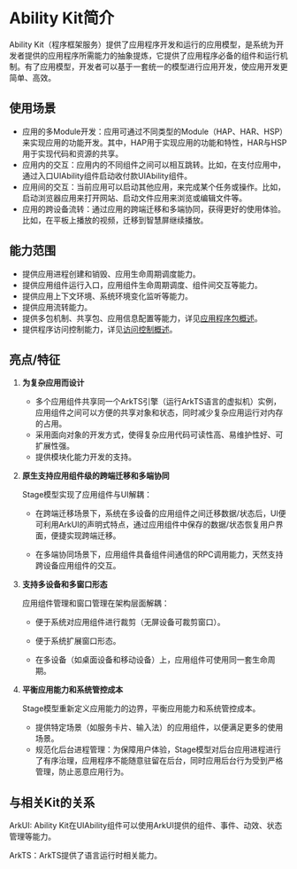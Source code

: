 # Ability Kit简介

Ability Kit（程序框架服务）提供了应用程序开发和运行的应用模型，是系统为开发者提供的应用程序所需能力的抽象提炼，它提供了应用程序必备的组件和运行机制。有了应用模型，开发者可以基于一套统一的模型进行应用开发，使应用开发更简单、高效。

## 使用场景

- 应用的多Module开发：应用可通过不同类型的Module（HAP、HAR、HSP）来实现应用的功能开发。其中，HAP用于实现应用的功能和特性，HAR与HSP用于实现代码和资源的共享。
- 应用内的交互：应用内的不同组件之间可以相互跳转。比如，在支付应用中，通过入口UIAbility组件启动收付款UIAbility组件。
- 应用间的交互：当前应用可以启动其他应用，来完成某个任务或操作。比如，启动浏览器应用来打开网站、启动文件应用来浏览或编辑文件等。
- 应用的跨设备流转：通过应用的跨端迁移和多端协同，获得更好的使用体验。比如，在平板上播放的视频，迁移到智慧屏继续播放。

## 能力范围

-   提供应用进程创建和销毁、应用生命周期调度能力。
-   提供应用组件运行入口，应用组件生命周期调度、组件间交互等能力。
-   提供应用上下文环境、系统环境变化监听等能力。
-   提供应用流转能力。
-   提供多包机制、共享包、应用信息配置等能力，详见[应用程序包概述](../quick-start/application-package-overview.md)。
-   提供程序访问控制能力，详见[访问控制概述](../security/AccessToken/access-token-overview.md)。

## 亮点/特征

1. **为复杂应用而设计**
   - 多个应用组件共享同一个ArkTS引擎（运行ArkTS语言的虚拟机）实例，应用组件之间可以方便的共享对象和状态，同时减少复杂应用运行对内存的占用。
   - 采用面向对象的开发方式，使得复杂应用代码可读性高、易维护性好、可扩展性强。
   - 提供模块化能力开发的支持。

2. **原生支持应用组件级的跨端迁移和多端协同**

   Stage模型实现了应用组件与UI解耦：

   - 在跨端迁移场景下，系统在多设备的应用组件之间迁移数据/状态后，UI便可利用ArkUI的声明式特点，通过应用组件中保存的数据/状态恢复用户界面，便捷实现跨端迁移。

   - 在多端协同场景下，应用组件具备组件间通信的RPC调用能力，天然支持跨设备应用组件的交互。

3. **支持多设备和多窗口形态**

   应用组件管理和窗口管理在架构层面解耦：

   - 便于系统对应用组件进行裁剪（无屏设备可裁剪窗口）。

   - 便于系统扩展窗口形态。

   - 在多设备（如桌面设备和移动设备）上，应用组件可使用同一套生命周期。

4. **平衡应用能力和系统管控成本**

   Stage模型重新定义应用能力的边界，平衡应用能力和系统管控成本。

   - 提供特定场景（如服务卡片、输入法）的应用组件，以便满足更多的使用场景。
   - 规范化后台进程管理：为保障用户体验，Stage模型对后台应用进程进行了有序治理，应用程序不能随意驻留在后台，同时应用后台行为受到严格管理，防止恶意应用行为。

## 与相关Kit的关系

ArkUI: Ability Kit在UIAbility组件可以使用ArkUI提供的组件、事件、动效、状态管理等能力。

ArkTS：ArkTS提供了语言运行时相关能力。



